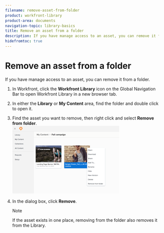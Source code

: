 ```yaml
---
filename: remove-asset-from-folder
product: workfront-library
product-area: documents
navigation-topic: library-basics
title: Remove an asset from a folder
description: If you have manage access to an asset, you can remove it from a folder.
hidefromtoc: true
---
```


# Remove an asset from a folder

If you have manage access to an asset, you can remove it from a folder.

1. In Workfront, click the **Workfront Library** icon on the Global Navigation Bar to open Workfront Library in a new browser tab.
1. In either the **Library** or **My Content** area, find the folder and double click to open it.

1. Find the asset you want to remove, then right click and select **Remove from folder**.  
   ![](assets/remove-from-folder-library-350x222.png)

1. In the dialog box, click **Remove**.

   >[!NOTE]
   >
   >If the asset exists in one place, removing from the folder also removes it from the Library.

